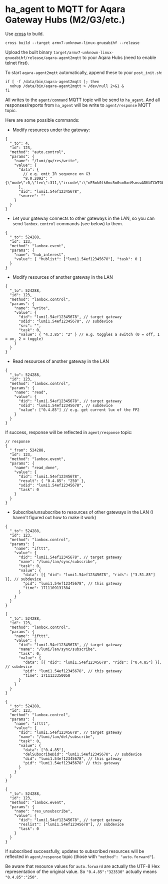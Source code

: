# ha_agent to MQTT for Aqara Gateway Hubs (M2/G3/etc.)

Use [cross](https://github.com/cross-rs/cross) to build.

```shell
cross build --target armv7-unknown-linux-gnueabihf --release
```

Upload the built binary `target/armv7-unknown-linux-gnueabihf/release/aqara-agent2mqtt` to your Aqara Hubs (need to enable telnet first).

To start `aqara-agent2mqtt` automatically, append these to your `post_init.sh`:

```shell
if [ -f /data/bin/aqara-agent2mqtt ]; then
  nohup /data/bin/aqara-agent2mqtt > /dev/null 2>&1 &
fi
```

All writes to the `agent/command` MQTT topic will be send to `ha_agent`. And all responses/reports from `ha_agent` will be write to `agent/response` MQTT topic.

Here are some possible commands:

- Modify resources under the gateway:

```jsonc
{
  "_to": 4,
  "id": 123,
  "method": "auto.control",
  "params": {
    "name": "/lumi/gw/res/write",
    "value": {
      "data": {
        // e.g. emit IR sequence on G3
        "8.0.2092": "{\"mode\":0,\"len\":311,\"ircode\":\"nE5mk0lk0mc5m0sm0xnMsmswADKbTCWTGbTQBA5uAgk2mMzlk1mMxAHIBgprOZxLJsAoUxm0wmQCJTEBkgEFmoHxTaYTcBhgCCAQoDsphOACHAZWaziaSyazMDogZCBUKZgEFNQCDAVIBkpjNpkCIc2BdUBkgf3moRZAqSEgc2mEwCQWazkKowkDAqebgDlNgVFCIoCpAs7BlMJBwQjAgQNw5xLJpMZlMJrLJxOZrOJZMpjNwRiEKOYAAEA=\"}"
      },
      "did": "lumi1.54ef12345678",
      "source": ""
    }
  }
}
```

- Let your gateway connects to other gateways in the LAN, so you can send `lanbox.control` commands (see below) to them.

```jsonc
{
  "_to": 524288,
  "id": 123,
  "method": "lanbox.event",
  "params": {
    "name": "hub_interest",
    "value": { "hublist": ["lumi1.54ef12345678"], "task": 0 }
  }
}
```

- Modify resources of another gateway in the LAN

```jsonc
{
  "_to": 524288,
  "id": 123,
  "method": "lanbox.control",
  "params": {
    "name": "write",
    "value": {
      "did": "lumi1.54ef12345678", // target gateway
      "sdid": "lumi1.54ef12345678", // subdevice
      "src": "",
      "task": 0,
      "value": { "4.3.85": "2" } // e.g. toggles a switch (0 = off, 1 = on, 2 = toggle)
    }
  }
}
```

- Read resources of another gateway in the LAN

```jsonc
{
  "_to": 524288,
  "id": 123,
  "method": "lanbox.control",
  "params": {
    "name": "read",
    "value": {
      "did": "lumi1.54ef12345678", // target gateway
      "sdid": "lumi1.54ef12345678", // subdevice
      "value": ["0.4.85"] // e.g. get current lux of the FP2
    }
  }
}
```

If success, response will be reflected in `agent/response` topic:

```jsonc
// response
{
  "_from": 524288,
  "id": 123,
  "method": "lanbox.event",
  "params": {
    "name": "read_done",
    "value": {
      "did": "lumi1.54ef12345678",
      "result": { "0.4.85": "250" },
      "sdid": "lumi1.54ef12345678",
      "task": 0
    }
  }
}
```

- Subscribe/unsubscribe to resources of other gateways in the LAN (I haven't figured out how to make it work)

```jsonc
{
  "_to": 524288,
  "id": 123,
  "method": "lanbox.control",
  "params": {
    "name": "ifttt",
    "value": {
      "did": "lumi1.54ef12345678", // target gateway
      "name": "/lumi/lan/sync/subscribe",
      "task": 0,
      "value": {
        "data": [{ "did": "lumi1.54ef12345678", "rids": ["3.51.85"] }], // subdevice
        "pid": "lumi1.54ef12345678", // this gateway
        "time": 1711109131384
      }
    }
  }
}
```

```jsonc
{
  "_to": 524288,
  "id": 123,
  "method": "lanbox.control",
  "params": {
    "name": "ifttt",
    "value": {
      "did": "lumi1.54ef12345678", // target gateway
      "name": "/lumi/lan/sync/subscribe",
      "task": 0,
      "value": {
        "data": [{ "did": "lumi1.54ef12345678", "rids": ["0.4.85"] }], // subdevice
        "pid": "lumi1.54ef12345678", // this gateway
        "time": 1711133350058
      }
    }
  }
}
```

```jsonc
{
  "_to": 524288,
  "id": 123,
  "method": "lanbox.control",
  "params": {
    "name": "ifttt",
    "value": {
      "did": "lumi1.54ef12345678", // target gateway
      "name": "/lumi/lan/del/subscribe",
      "task": 0,
      "value": {
        "data": ["0.4.85"],
        "delSubscribeDid": "lumi1.54ef12345678", // subdevice
        "did": "lumi1.54ef12345678", // this gateway
        "pid": "lumi1.54ef12345678" // this gateway
      }
    }
  }
}
```

```jsonc
{
  "_to": 524288,
  "id": 123,
  "method": "lanbox.event",
  "params": {
    "name": "res_unsubscribe",
    "value": {
      "did": "lumi1.54ef12345678", // target gateway
      "reslist": ["lumi1.54ef12345678"], // subdevice
      "task": 0
    }
  }
}
```

If subscribed successfully, updates to subscribed resources will be reflected in `agent/response` topic (those with `"method": "auto.forward"`).

Be aware that resource values for `auto.forward` are actually the UTF-8 Hex representation of the original value. So `"0.4.85":"323530"` actually means `"0.4.85":"250"`.

